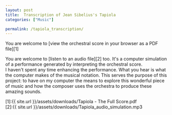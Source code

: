 ```yaml
---
layout: post  
title:  Transcription of Jean Sibelius's Tapiola
categories: ["Music"]  

permalink: /tapiola_transcription/
---
```


You are welcome to [view the orchestral score in your browser as a PDF file][1]  

You are welcome to [listen to an audio file][2] too. It's a computer simulation of a performance generated by interpreting the orchestral score.  
I haven't spent any time enhancing the performance. What you hear is what the computer makes of the musical notation. This serves the purpose of this project: to have on my computer the means to explore this wonderful piece of music and how the composer uses the orchestra to produce these amazing sounds.

[1]:{{ site.url }}/assets/downloads/Tapiola - The Full Score.pdf  
[2]:{{ site.url }}/assets/downloads/Tapiola_audio_simulation.mp3
